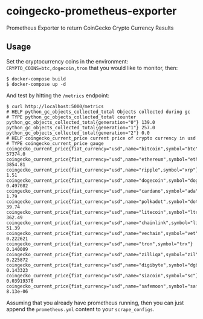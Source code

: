 # coingecko-prometheus-exporter
Prometheus Exporter to return CoinGecko Crypto Currency Results

## Usage

Set the cryptocurrency coins in the environment: `CRYPTO_COINS=btc,dogecoin,tron` that you would like to monitor, then:

```
$ docker-compose build
$ docker-compose up -d
```

And test by hitting the `/metrics` endpoint:

```
$ curl http://localhost:5000/metrics
# HELP python_gc_objects_collected_total Objects collected during gc
# TYPE python_gc_objects_collected_total counter
python_gc_objects_collected_total{generation="0"} 139.0
python_gc_objects_collected_total{generation="1"} 257.0
python_gc_objects_collected_total{generation="2"} 0.0
# HELP coingecko_current_price current price of crypto currency in usd
# TYPE coingecko_current_price gauge
coingecko_current_price{fiat_currency="usd",name="bitcoin",symbol="btc"} 57374.0
coingecko_current_price{fiat_currency="usd",name="ethereum",symbol="eth"} 3854.81
coingecko_current_price{fiat_currency="usd",name="ripple",symbol="xrp"} 1.51
coingecko_current_price{fiat_currency="usd",name="dogecoin",symbol="doge"} 0.497082
coingecko_current_price{fiat_currency="usd",name="cardano",symbol="ada"} 1.79
coingecko_current_price{fiat_currency="usd",name="polkadot",symbol="dot"} 39.74
coingecko_current_price{fiat_currency="usd",name="litecoin",symbol="ltc"} 362.49
coingecko_current_price{fiat_currency="usd",name="chainlink",symbol="link"} 51.39
coingecko_current_price{fiat_currency="usd",name="vechain",symbol="vet"} 0.222621
coingecko_current_price{fiat_currency="usd",name="tron",symbol="trx"} 0.140009
coingecko_current_price{fiat_currency="usd",name="zilliqa",symbol="zil"} 0.225872
coingecko_current_price{fiat_currency="usd",name="digibyte",symbol="dgb"} 0.143323
coingecko_current_price{fiat_currency="usd",name="siacoin",symbol="sc"} 0.03919376
coingecko_current_price{fiat_currency="usd",name="safemoon",symbol="safemoon"} 8.13e-06
```

Assuming that you already have prometheus running, then you can just append the `prometheus.yml` content to your `scrape_configs`. 
